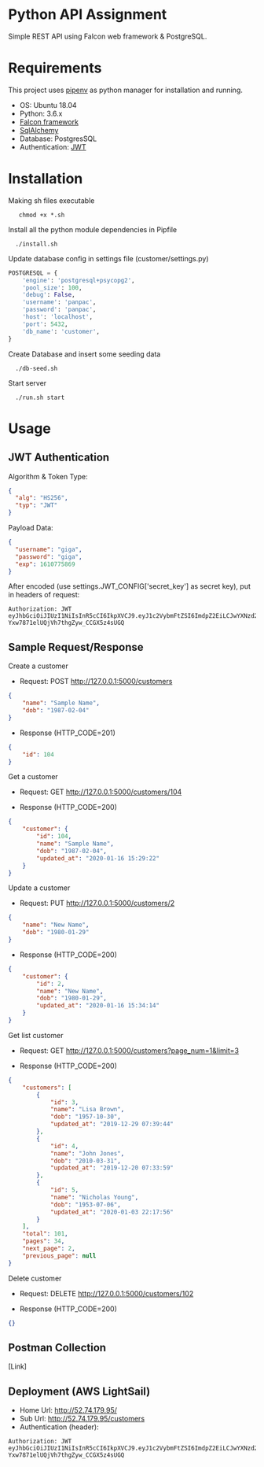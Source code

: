 Python API Assignment
===============================

Simple REST API using Falcon web framework & PostgreSQL.

Requirements
============
This project uses [pipenv](https://pipenv.readthedocs.io/en/latest/) as python manager for installation and running.
 
- OS: Ubuntu 18.04
- Python: 3.6.x
- [Falcon framework](https://falconframework.org/)
- [SqlAlchemy](https://www.sqlalchemy.org/)
- Database: PostgresSQL
- Authentication: [JWT](https://jwt.io/introduction)

Installation
============
Making sh files executable
```
   chmod +x *.sh
```
Install all the python module dependencies in Pipfile

```
  ./install.sh
```

Update database config in settings file (customer/settings.py)
```python
POSTGRESQL = {
    'engine': 'postgresql+psycopg2',
    'pool_size': 100,
    'debug': False,
    'username': 'panpac',
    'password': 'panpac',
    'host': 'localhost',
    'port': 5432,
    'db_name': 'customer',
}
```

Create Database and insert some seeding data
```
  ./db-seed.sh
```

Start server

```
  ./run.sh start
```

Usage
=====

JWT Authentication
------
Algorithm & Token Type:
```json
{
  "alg": "HS256",
  "typ": "JWT"
}
```
Payload Data:
```json
{
  "username": "giga",
  "password": "giga",
  "exp": 1610775869
}
```
After encoded (use settings.JWT_CONFIG['secret_key'] as secret key), put in headers of request:
```
Authorization: JWT eyJhbGciOiJIUzI1NiIsInR5cCI6IkpXVCJ9.eyJ1c2VybmFtZSI6ImdpZ2EiLCJwYXNzd29yZCI6ImdpZ2EiLCJleHAiOjE2MTA3NzU4Njl9.Q4KfxBSzQ-Yxw7871elUQjVh7thgZyw_CCGX5z4sUGQ
```

Sample Request/Response
------

Create a customer
- Request: POST http://127.0.0.1:5000/customers

```json
{
	"name": "Sample Name",
	"dob": "1987-02-04"
}
```

- Response (HTTP_CODE=201)
```json
{
    "id": 104
}
```

Get a customer
- Request: GET http://127.0.0.1:5000/customers/104

- Response (HTTP_CODE=200)
```json
{
    "customer": {
        "id": 104,
        "name": "Sample Name",
        "dob": "1987-02-04",
        "updated_at": "2020-01-16 15:29:22"
    }
}
```

Update a customer
- Request: PUT http://127.0.0.1:5000/customers/2

```json
{
	"name": "New Name",
	"dob": "1980-01-29"
}
```

- Response (HTTP_CODE=200)
```json
{
    "customer": {
        "id": 2,
        "name": "New Name",
        "dob": "1980-01-29",
        "updated_at": "2020-01-16 15:34:14"
    }
}
```

Get list customer
- Request: GET http://127.0.0.1:5000/customers?page_num=1&limit=3

- Response (HTTP_CODE=200)
```json
{
    "customers": [
        {
            "id": 3,
            "name": "Lisa Brown",
            "dob": "1957-10-30",
            "updated_at": "2019-12-29 07:39:44"
        },
        {
            "id": 4,
            "name": "John Jones",
            "dob": "2010-03-31",
            "updated_at": "2019-12-20 07:33:59"
        },
        {
            "id": 5,
            "name": "Nicholas Young",
            "dob": "1953-07-06",
            "updated_at": "2020-01-03 22:17:56"
        }
    ],
    "total": 101,
    "pages": 34,
    "next_page": 2,
    "previous_page": null
}
```

Delete customer
- Request: DELETE http://127.0.0.1:5000/customers/102

- Response (HTTP_CODE=200)
```json
{}
```

Postman Collection
------
[Link]

Deployment (AWS LightSail)
------
- Home Url: http://52.74.179.95/
- Sub Url: http://52.74.179.95/customers
- Authentication (header):
```
Authorization: JWT eyJhbGciOiJIUzI1NiIsInR5cCI6IkpXVCJ9.eyJ1c2VybmFtZSI6ImdpZ2EiLCJwYXNzd29yZCI6ImdpZ2EiLCJleHAiOjE2MTA3NzU4Njl9.Q4KfxBSzQ-Yxw7871elUQjVh7thgZyw_CCGX5z4sUGQ
```